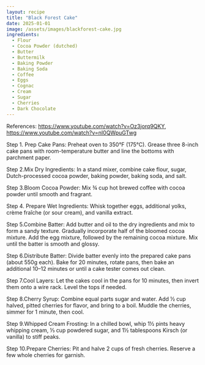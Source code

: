 ```yaml
---
layout: recipe
title: "Black Forest Cake"
date: 2025-01-01
image: /assets/images/blackforest-cake.jpg
ingredients:
  - Flour
  - Cocoa Powder (dutched)
  - Butter
  - Buttermilk
  - Baking Powder
  - Baking Soda
  - Coffee
  - Eggs
  - Cognac
  - Cream
  - Sugar
  - Cherries
  - Dark Chocolate
---
```

References: https://www.youtube.com/watch?v=Oz3jorq9QKY, https://www.youtube.com/watch?v=nI0QWpuGTwg

Step 1. Prep Cake Pans: Preheat oven to 350°F (175°C). Grease three 8-inch cake pans with room-temperature butter and line the bottoms with parchment paper.

Step 2.Mix Dry Ingredients: In a stand mixer, combine cake flour, sugar, Dutch-processed cocoa powder, baking powder, baking soda, and salt.

Step 3.Bloom Cocoa Powder: Mix ¾ cup hot brewed coffee with cocoa powder until smooth and fragrant.

Step 4. Prepare Wet Ingredients: Whisk together eggs, additional yolks, crème fraîche (or sour cream), and vanilla extract.

Step 5.Combine Batter:
Add butter and oil to the dry ingredients and mix to form a sandy texture.
Gradually incorporate half of the bloomed cocoa mixture.
Add the egg mixture, followed by the remaining cocoa mixture. Mix until the batter is smooth and glossy.

Step 6.Distribute Batter: Divide batter evenly into the prepared cake pans (about 550g each). Bake for 20 minutes, rotate pans, then bake an additional 10–12 minutes or until a cake tester comes out clean.

Step 7.Cool Layers: Let the cakes cool in the pans for 10 minutes, then invert them onto a wire rack. Level the tops if needed.

Step 8.Cherry Syrup: Combine equal parts sugar and water. Add ½ cup halved, pitted cherries for flavor, and bring to a boil.
Muddle the cherries, simmer for 1 minute, then cool.

Step 9.Whipped Cream Frosting:
In a chilled bowl, whip 1½ pints heavy whipping cream, ⅓ cup powdered sugar, and 1½ tablespoons Kirsch (or vanilla) to stiff peaks.

Step 10.Prepare Cherries:
Pit and halve 2 cups of fresh cherries. Reserve a few whole cherries for garnish.